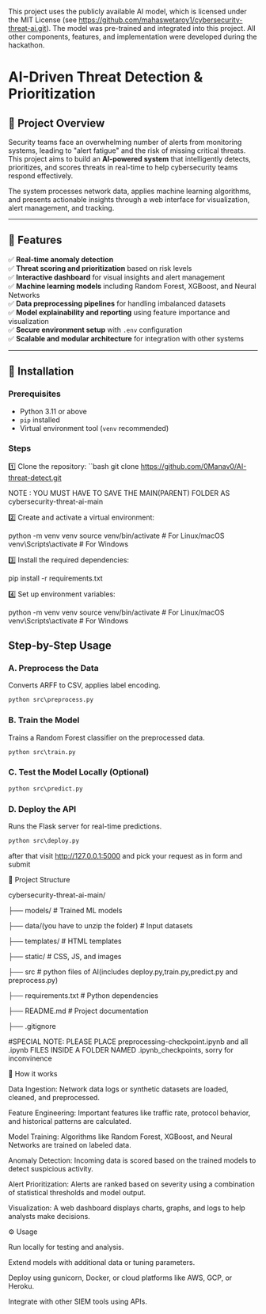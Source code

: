 This project uses the publicly available AI model, which is licensed under the MIT License (see https://github.com/mahaswetaroy1/cybersecurity-threat-ai.git). The model was pre-trained and integrated into this project. All other components, features, and implementation were developed during the hackathon.


# AI-Driven Threat Detection & Prioritization

## 📌 Project Overview
Security teams face an overwhelming number of alerts from monitoring systems, leading to "alert fatigue" and the risk of missing critical threats. This project aims to build an **AI-powered system** that intelligently detects, prioritizes, and scores threats in real-time to help cybersecurity teams respond effectively.

The system processes network data, applies machine learning algorithms, and presents actionable insights through a web interface for visualization, alert management, and tracking.

---

## 📂 Features
✅ **Real-time anomaly detection**  
✅ **Threat scoring and prioritization** based on risk levels  
✅ **Interactive dashboard** for visual insights and alert management  
✅ **Machine learning models** including Random Forest, XGBoost, and Neural Networks  
✅ **Data preprocessing pipelines** for handling imbalanced datasets  
✅ **Model explainability and reporting** using feature importance and visualization  
✅ **Secure environment setup** with `.env` configuration  
✅ **Scalable and modular architecture** for integration with other systems

---

## 🚀 Installation

### Prerequisites
- Python 3.11 or above  
- `pip` installed  
- Virtual environment tool (`venv` recommended)

### Steps

1️⃣ Clone the repository:
``bash
git clone https://github.com/0Manav0/AI-threat-detect.git

NOTE : YOU MUST HAVE TO SAVE THE MAIN(PARENT) FOLDER AS cybersecurity-threat-ai-main

2️⃣ Create and activate a virtual environment:

python -m venv venv
source venv/bin/activate    # For Linux/macOS
venv\Scripts\activate       # For Windows


3️⃣ Install the required dependencies:

pip install -r requirements.txt


4️⃣ Set up environment variables:

python -m venv venv
source venv/bin/activate    # For Linux/macOS
venv\Scripts\activate       # For Windows

## Step-by-Step Usage

### A. Preprocess the Data
Converts ARFF to CSV, applies label encoding.
```cmd
python src\preprocess.py
```

### B. Train the Model
Trains a Random Forest classifier on the preprocessed data.
```cmd
python src\train.py
```

### C. Test the Model Locally (Optional)
```cmd
python src\predict.py
```

### D. Deploy the API
Runs the Flask server for real-time predictions.
```cmd
python src\deploy.py
```

after that visit http://127.0.0.1:5000 and pick your request as in form and submit


📁 Project Structure

cybersecurity-threat-ai-main/

├── models/                # Trained ML models

├── data/(you have to unzip the folder)                  # Input datasets

├── templates/             # HTML templates

├── static/                # CSS, JS, and images

├── src                   # python files of AI(includes deploy.py,train.py,predict.py and preprocess.py)

├── requirements.txt       # Python dependencies

├── README.md              # Project documentation

├── .gitignore

#SPECIAL NOTE: PLEASE PLACE preprocessing-checkpoint.ipynb and all .ipynb FILES INSIDE A FOLDER NAMED .ipynb_checkpoints, sorry for inconvinence


📖 How it works

Data Ingestion:
Network data logs or synthetic datasets are loaded, cleaned, and preprocessed.

Feature Engineering:
Important features like traffic rate, protocol behavior, and historical patterns are calculated.

Model Training:
Algorithms like Random Forest, XGBoost, and Neural Networks are trained on labeled data.

Anomaly Detection:
Incoming data is scored based on the trained models to detect suspicious activity.

Alert Prioritization:
Alerts are ranked based on severity using a combination of statistical thresholds and model output.

Visualization:
A web dashboard displays charts, graphs, and logs to help analysts make decisions.



⚙ Usage

Run locally for testing and analysis.

Extend models with additional data or tuning parameters.

Deploy using gunicorn, Docker, or cloud platforms like AWS, GCP, or Heroku.

Integrate with other SIEM tools using APIs.









